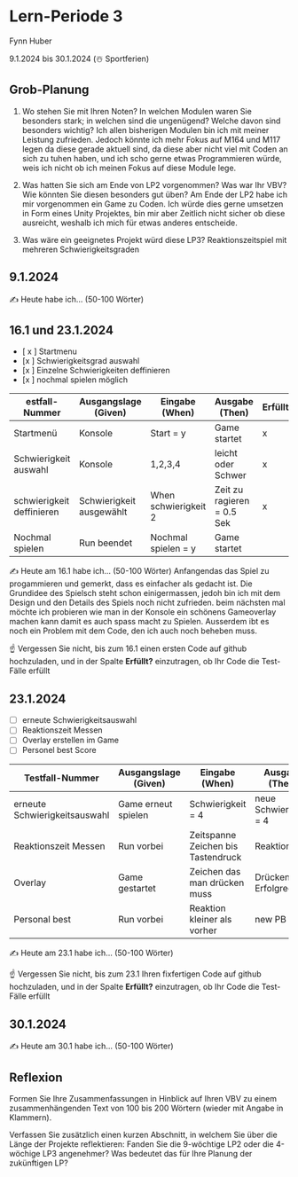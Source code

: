 # Lern-Periode 3

Fynn Huber

9.1.2024 bis 30.1.2024 (☃️ Sportferien)

## Grob-Planung

1. Wo stehen Sie mit Ihren Noten? In welchen Modulen waren Sie besonders stark; in welchen sind die ungenügend? Welche davon sind besonders wichtig?
   Ich allen bisherigen Modulen bin ich mit meiner Leistung zufrieden. Jedoch könnte ich mehr Fokus auf M164 und M117 legen da diese gerade aktuell sind,
   da diese aber nicht viel mit Coden an sich zu tuhen haben, und ich scho gerne etwas Programmieren würde,
    weis ich nicht ob ich meinen Fokus auf diese Module lege.
   
2. Was hatten Sie sich am Ende von LP2 vorgenommen? Was war Ihr VBV? Wie könnten Sie diesen besonders gut üben?
   Am Ende der LP2 habe ich mir vorgenommen ein Game zu Coden. Ich würde dies gerne umsetzen in Form eines Unity Projektes,
    bin mir aber Zeitlich nicht sicher ob diese ausreicht, weshalb ich mich für etwas anderes entscheide.
   
3. Was wäre ein geeignetes Projekt würd diese LP3?
  Reaktionszeitspiel mit mehreren Schwierigkeitsgraden
## 9.1.2024

✍️ Heute habe ich... (50-100 Wörter)

## 16.1 und 23.1.2024

- [ x ] Startmenu
- [x ] Schwierigkeitsgrad auswahl
- [x ] Einzelne Schwierigkeiten deffinieren
- [x ] nochmal spielen möglich

| estfall-Nummer | Ausgangslage (Given) | Eingabe (When) | Ausgabe (Then) | Erfüllt? |
| -------------- | -------------------- | -------------- | -------------- | -------- |
|  Startmenü             |Konsole                     |  Start = y              |    Game startet            |     x     |
|  Schwierigkeit auswahl        |     Konsole                 |     1,2,3,4           |      leicht oder Schwer          |     x     |
|schwierigkeit deffinieren        |       Schwierigkeit ausgewählt             |    When schwierigkeit 2          |  Zeit zu ragieren = 0.5 Sek             |     x     |
|Nochmal spielen            | Run beendet     |  Nochmal spielen = y       |     Game startet |      |

✍️ Heute am 16.1 habe ich... (50-100 Wörter)
Anfangendas das Spiel zu progammieren und gemerkt, dass es einfacher als gedacht ist. Die Grundidee des Spielsch steht schon einigermassen, jedoh bin ich mit dem Design und den Details des Spiels noch nicht zufrieden. beim nächsten mal möchte ich probieren wie man in der Konsole ein schönens Gameoverlay machen kann damit es auch spass macht zu Spielen. Ausserdem ibt es noch ein Problem mit dem Code, den ich auch noch beheben muss.

☝️ Vergessen Sie nicht, bis zum 16.1 einen ersten Code auf github hochzuladen, und in der Spalte **Erfüllt?** einzutragen, ob Ihr Code die Test-Fälle erfüllt

## 23.1.2024

- [ ] erneute Schwierigkeitsauswahl
- [ ] Reaktionszeit Messen
- [ ] Overlay erstellen im Game 
- [ ] Personel best Score

| Testfall-Nummer | Ausgangslage (Given) | Eingabe (When) | Ausgabe (Then) | Erfüllt? |
| --------------- | -------------------- | -------------- | -------------- | -------- |
| erneute Schwierigkeitsauswahl               |Game erneut spielen                  |         Schwierigkeit = 4       | neue Schwierigkeit = 4            |          |
| Reaktionszeit Messen        | Run vorbei                |  Zeitspanne Zeichen bis Tastendruck              | Reaktionszeit            |          |
| Overlay              | Game gestartet                 |  Zeichen das man drücken muss          |   Drücken Erfolgrecih || Unerfolgreich            |          |
|Personal best | Run vorbei |Reaktion kleiner als vorher | new PB | |

✍️ Heute am 23.1 habe ich... (50-100 Wörter)

☝️ Vergessen Sie nicht, bis zum 23.1 Ihren fixfertigen Code auf github hochzuladen, und in der Spalte **Erfüllt?** einzutragen, ob Ihr Code die Test-Fälle erfüllt

## 30.1.2024

✍️ Heute am 30.1 habe ich... (50-100 Wörter)

## Reflexion

Formen Sie Ihre Zusammenfassungen in Hinblick auf Ihren VBV zu einem zusammenhängenden Text von 100 bis 200 Wörtern (wieder mit Angabe in Klammern).

Verfassen Sie zusätzlich einen kurzen Abschnitt, in welchem Sie über die Länge der Projekte reflektieren: Fanden Sie die 9-wöchtige LP2 oder die 4-wöchige LP3 angenehmer? Was bedeutet das für Ihre Planung der zukünftigen LP?
